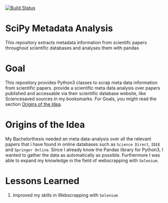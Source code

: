[![Build Status](https://travis-ci.org/zwoefler/SciPy-Metadata-Analysis.svg?branch=master)](https://travis-ci.org/zwoefler/SciPy-Metadata-Analysis)
# SciPy Metadata Analysis
This repository extracts metadata information from scientifc papers throughout scientific databases and analyses them with pandas

# Goal
This repository provides Python3 classes to scrap meta data information from scientific papers.
provide a scientific meta data analysis over papers published and accessable via their scientific database website, like Sciencesaved sources in my booksmarks. For Goals, you might read the section [Origins of the Idea](#Origins-of-the-Idea).

# Origins of the Idea
My Bachelorthesis needed an meta data-analysis over all the relevant papers that i have found in online databases such as `Science Direct`, `IEEE` and `Springer Online`.
Since I already know the Pandas library for Python3, I wanted to gather the data as automatically as possible. Furthermore I was able to expand my knowledge in the field of webscrapping with `Selenium`.

# Lessons Learned
1. Improved my skills in Webscrapping with `Selenium`